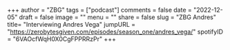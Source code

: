 
+++
author = "ZBG"
tags = ["podcast"]
comments = false
date = "2022-12-05"
draft = false
image = ""
menu = ""
share = false
slug = "ZBG Andres"
title= "Interviewing Andres Vega"
jumpURL = "https://zerobytesgiven.com/episodes/season_one/andres_vega/"
spotifyID = "6VAOcfWqH0X0CgFPPRRzPr"
+++
